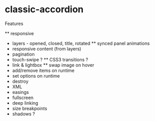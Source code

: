 classic-accordion
=================

Features

** responsive
* layers - opened, closed, title, rotated
** synced panel animations
* responsive content (from layers)
* pagination
* touch-swipe ?
** CSS3 transitions ?
* link & lightbox
** swap image on hover
* add/remove items on runtime
* set options on runtime
* destroy
* XML
* easings
* fullscreen
* deep linking
* size breakpoints
* shadows ?